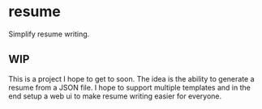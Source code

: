 # resume

Simplify resume writing.

## WIP

This is a project I hope to get to soon. The idea is the ability to generate a resume from a JSON file. I hope to support multiple templates and in the end setup a web ui to make resume writing easier for everyone.

